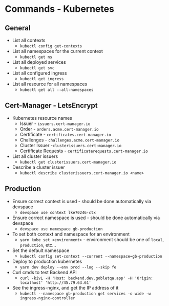 # Commands - Kubernetes 

## General
* List all contexts
  * `kubectl config get-contexts`
* List all namespaces for the current context
  * `kubectl get ns`
* List all deployed services
  * `kubectl get svc`
* List all configured ingress
  * `kubectl get ingress`
* List all resource for all namespaces
  * `kubectl get all --all-namespaces`


## Cert-Manager - LetsEncrypt
* Kubernetes resource names
  * Issuer - `issuers.cert-manager.io`
  * Order - `orders.acme.cert-manager.io`
  * Certificate - `certificates.cert-manager.io`
  * Challenges - `challenges.acme.cert-manager.io`
  * Cluster Issuer -`clusterissuers.cert-manager.io`
  * Certificate Requests - `certificaterequests.cert-manager.io`
* List all cluster issuers
  * `kubectl get clusterissuers.cert-manager.io`
* Describe a cluster issuer
  * `kubectl describe clusterissuers.cert-manager.io <name>`

## Production
* Ensure correct context is used - should be done automatically via devspace
  * `devspace use context lke70246-ctx`
* Ensure correct namespace is used - should be done automatically via devspace
  * `devspace use namespace gb-production`
* To set both context and namespace for an environment
  * `yarn kube set <environment>` - environment should be one of `local`, `production`, etc...
* Set the default namespace
  * `kubectl config set-context --current --namespace=gb-production`
* Deploy to production kubernetes
  * `yarn dev deploy --env prod --log --skip fe`
* Curl cmds to test Backend API
  * `curl -kivL -H 'Host: backend.dev.gobletqa.app' -H 'Origin: localhost' 'http://45.79.63.61'`
* See the ingress-nginx, and get the IP address of it
  * `kubectl --namespace gb-production get services -o wide -w ingress-nginx-controller`

